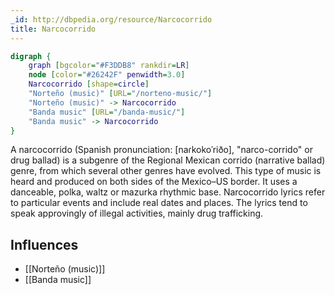 ```yaml
---
_id: http://dbpedia.org/resource/Narcocorrido
title: Narcocorrido
---
```


```dot
digraph {
	graph [bgcolor="#F3DDB8" rankdir=LR]
	node [color="#26242F" penwidth=3.0]
	Narcocorrido [shape=circle]
	"Norteño (music)" [URL="/norteno-music/"]
	"Norteño (music)" -> Narcocorrido
	"Banda music" [URL="/banda-music/"]
	"Banda music" -> Narcocorrido
}
```

A narcocorrido (Spanish pronunciation: [naɾkokoˈriðo], "narco-corrido" or drug ballad) is a subgenre of the Regional Mexican corrido (narrative ballad) genre, from which several other genres have evolved. This type of music is heard and produced on both sides of the Mexico–US border. It uses a danceable, polka, waltz or mazurka rhythmic base. Narcocorrido lyrics refer to particular events and include real dates and places. The lyrics tend to speak approvingly of illegal activities, mainly drug trafficking.

## Influences
- [[Norteño (music)]]
- [[Banda music]]

